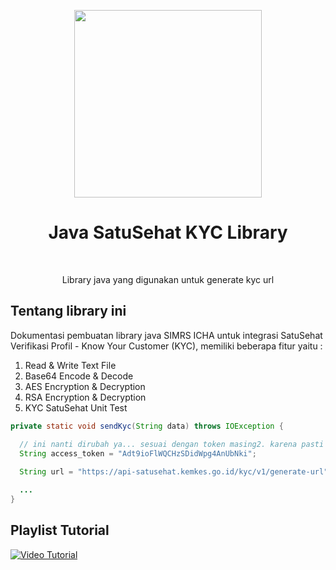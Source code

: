 <p align="center">
  <img height="300" width="300" src="https://i.imgur.com/OauunT9.png" />
</p>

<h1 align="center"> Java SatuSehat KYC Library </h1> <br>

<p align="center">
  Library java yang digunakan untuk generate kyc url
</p>

## Tentang library ini

Dokumentasi pembuatan library java SIMRS ICHA untuk integrasi SatuSehat Verifikasi Profil - Know Your Customer (KYC), memiliki beberapa fitur yaitu :

1. Read & Write Text File
2. Base64 Encode & Decode
3. AES Encryption & Decryption
4. RSA Encryption & Decryption
5. KYC SatuSehat Unit Test

```java
private static void sendKyc(String data) throws IOException {

  // ini nanti dirubah ya... sesuai dengan token masing2. karena pasti exired, ini hanya ujicoba saja.
  String access_token = "Adt9ioFlWQCHzSDidWpg4AnUbNki";
  
  String url = "https://api-satusehat.kemkes.go.id/kyc/v1/generate-url";

  ...
}
```
## Playlist Tutorial

[![Video Tutorial](https://i3.ytimg.com/vi/_sTKG9Vy4d8/hqdefault.jpg)](https://www.youtube.com/playlist?list=PLnyI7vRatb6ozjU82eibeCuqU8tcyRBLq)
